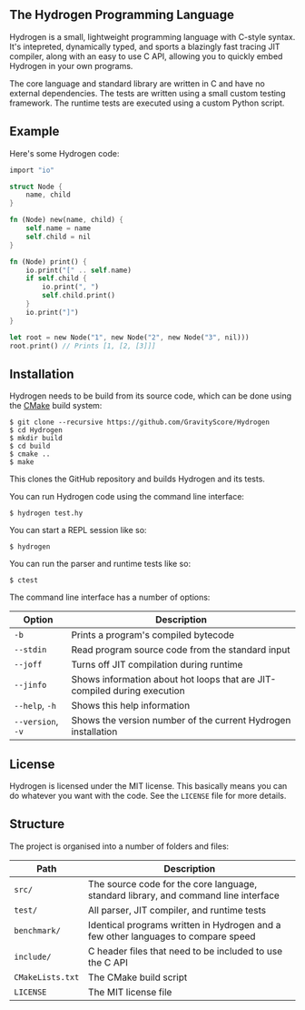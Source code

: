
The Hydrogen Programming Language
---------------------------------

Hydrogen is a small, lightweight programming language with C-style syntax. It's intepreted, dynamically typed, and sports a blazingly fast tracing JIT compiler, along with an easy to use C API, allowing you to quickly embed Hydrogen in your own programs.

 The core language and standard library are written in C and have no external dependencies. The tests are written using a small custom testing framework. The runtime tests are executed using a custom Python script.


## Example

Here's some Hydrogen code:

```rust
import "io"

struct Node {
	name, child
}

fn (Node) new(name, child) {
	self.name = name
	self.child = nil
}

fn (Node) print() {
	io.print("[" .. self.name)
	if self.child {
		io.print(", ")
		self.child.print()
	}
	io.print("]")
}

let root = new Node("1", new Node("2", new Node("3", nil)))
root.print() // Prints [1, [2, [3]]]
```


## Installation

Hydrogen needs to be build from its source code, which can be done using the [CMake](https://cmake.org/) build system:

```
$ git clone --recursive https://github.com/GravityScore/Hydrogen
$ cd Hydrogen
$ mkdir build
$ cd build
$ cmake ..
$ make
```

This clones the GitHub repository and builds Hydrogen and its tests.

You can run Hydrogen code using the command line interface:

```
$ hydrogen test.hy
```

You can start a REPL session like so:

```
$ hydrogen
```

You can run the parser and runtime tests like so:

```
$ ctest
```

The command line interface has a number of options:

Option            | Description
----------------- | -----------
`-b`              | Prints a program's compiled bytecode
`--stdin`         | Read program source code from the standard input
`--joff`          | Turns off JIT compilation during runtime
`--jinfo`         | Shows information about hot loops that are JIT-compiled during execution
`--help`, `-h`    | Shows this help information
`--version`, `-v` | Shows the version number of the current Hydrogen installation


## License

Hydrogen is licensed under the MIT license. This basically means you can do whatever you want with the code. See the `LICENSE` file for more details.


## Structure

The project is organised into a number of folders and files:

Path             | Description
---------------- | -----------
`src/`           | The source code for the core language, standard library, and command line interface
`test/`          | All parser, JIT compiler, and runtime tests
`benchmark/`     | Identical programs written in Hydrogen and a few other languages to compare speed
`include/`       | C header files that need to be included to use the C API
`CMakeLists.txt` | The CMake build script
`LICENSE`        | The MIT license file
